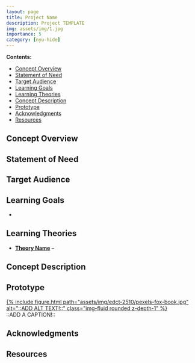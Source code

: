 ```yaml
---
layout: page
title: Project Name
description: Project TEMPLATE
img: assets/img/1.jpg
importance: 5
category: [nyu-hide]
---
```


**Contents:**

<!-- MarkdownTOC levels="2,3" -->

- [Concept Overview](#concept-overview)
- [Statement of Need](#statement-of-need)
- [Target Audience](#target-audience)
- [Learning Goals](#learning-goals)
- [Learning Theories](#learning-theories)
- [Concept Description](#concept-description)
- [Prototype](#prototype)
- [Acknowledgments](#acknowledgments)
- [Resources](#resources)

<!-- /MarkdownTOC -->


## Concept Overview

<!-- This is the big picture of what you are trying to achieve with the project. 
(Ex: Young adults struggle with self-worth and mental health challenges. 
This project uses a game where emotions like coping, optimism and asking for help are a part of the learning). -->



## Statement of Need

<!-- Statement of Need/Problem or Design Challenge

_What are you trying to solve?_ -->



## Target Audience

<!-- _Describe a sentence or two about your audience - be specific._ -->



## Learning Goals

<!-- _What do you want your learners to know or be able to do after engaging with your project._ -->

-  


## Learning Theories

<!-- _What theories undergird your choices about this project._ -->

- **[Theory Name]()** – 



## Concept Description

<!-- _Tell me here about the overall project and why you chose the media for this project. 
Perhaps you tell a little about why you think this works for your audience._ -->



## Prototype

<!-- _This is the piece of media or image that represents your idea and your narrative for the week._ -->

<div class="row">
    <div class="col-sm mt-3 mt-md-0">
        <a href="/assets/img/edct-2510/pexels-fox-book-1400.webp">
            {% include figure.html path="assets/img/edct-2510/pexels-fox-book.jpg" alt="::ADD ALT TEXT!::" class="img-fluid rounded z-depth-1" %}
        </a>
    </div>
</div>
<div class="caption">
    ::ADD A CAPTION!::
</div>



## Acknowledgments


## Resources